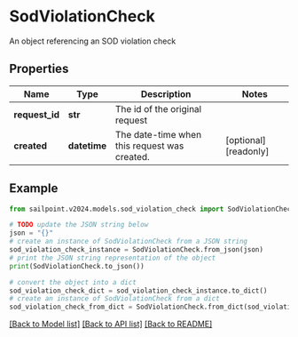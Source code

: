 # SodViolationCheck

An object referencing an SOD violation check

## Properties

Name | Type | Description | Notes
------------ | ------------- | ------------- | -------------
**request_id** | **str** | The id of the original request | 
**created** | **datetime** | The date-time when this request was created. | [optional] [readonly] 

## Example

```python
from sailpoint.v2024.models.sod_violation_check import SodViolationCheck

# TODO update the JSON string below
json = "{}"
# create an instance of SodViolationCheck from a JSON string
sod_violation_check_instance = SodViolationCheck.from_json(json)
# print the JSON string representation of the object
print(SodViolationCheck.to_json())

# convert the object into a dict
sod_violation_check_dict = sod_violation_check_instance.to_dict()
# create an instance of SodViolationCheck from a dict
sod_violation_check_from_dict = SodViolationCheck.from_dict(sod_violation_check_dict)
```
[[Back to Model list]](../README.md#documentation-for-models) [[Back to API list]](../README.md#documentation-for-api-endpoints) [[Back to README]](../README.md)


